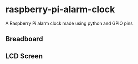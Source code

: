 # raspberry-pi-alarm-clock
A Raspberry Pi alarm clock made using python and GPIO pins

## Breadboard


## LCD Screen
